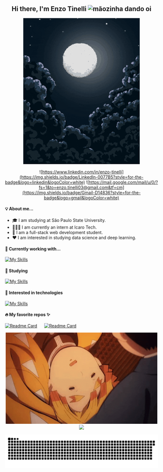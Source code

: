 <h2 align="center" > 
  Hi there, I'm Enzo Tinelli 
  <img width="30" height="30" src="https://raw.githubusercontent.com/iampavangandhi/iampavangandhi/master/gifs/Hi.gif" alt="mãozinha dando oi"/>
</h2>

<div align="center">
  <img src="./zenitsu.gif" alt="Zenitsu pixelart"/>
</div>

<div align="center">

![https://www.linkedin.com/in/enzo-tinelli](https://img.shields.io/badge/LinkedIn-0077B5?style=for-the-badge&logo=linkedin&logoColor=white)
![https://mail.google.com/mail/u/0/?fs=1&to=enzo.tinelli03@gmail.com&tf=cm](https://img.shields.io/badge/Gmail-D14836?style=for-the-badge&logo=gmail&logoColor=white)

</div>


<h4>💡 About me...</h3>
<ul>
  <li> 🎓 I am studying at São Paulo State University.</li>
  <li>👨🏻‍💻 I am currently an intern at Icaro Tech.</li>
  <li> 🔭 I am a full-stack web development student.</li>
  <li> ❤️ I am interested in studying data science and deep learning. </li>
</ul>

<h4>💼 Currently working with...</h3>

[![My Skills](https://skillicons.dev/icons?i=spring,react,postgres,postman,git,docker,kafka,idea)](https://skillicons.dev)

<h4>📖 Studying </h3>

[![My Skills](https://skillicons.dev/icons?i=ts)](https://skillicons.dev)

<h4>📖 Interested in technologies </h3>

[![My Skills](https://skillicons.dev/icons?i=graphql,pytorch,nestjs,go)](https://skillicons.dev)
                                                                                                                                            
<h4>🔥 My favorite repos ✨</h3>

[![Readme Card](https://github-readme-stats.vercel.app/api/pin/?username=tinellin&repo=ignite-ignews&theme=gotham)](https://github.com/tinellin/ignite-ignews)
&nbsp;&nbsp;&nbsp;&nbsp;
[![Readme Card](https://github-readme-stats.vercel.app/api/pin/?username=tinellin&repo=fastudy&theme=gotham)](https://github.com/tinellin/fastudy)

                                                                                                                     
<div align="center">
  <img width="500" height="300" src="./zenitsu-sleeping.gif" alt="Zenitsu sleeping"/>
</div>

<div align="center">
  <img src="https://github-readme-stats.vercel.app/api/top-langs/?username=tinellin&layout=compact&theme=gotham"/>
</div>
                                                                                                                      
![Snake animation](https://raw.githubusercontent.com/tinellin/tinellin/output/github-contribution-grid-snake-dark.svg)

